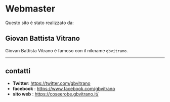 # Webmaster

Questo sito è stato realizzato da:

## Giovan Battista Vitrano

Giovan Battista Vitrano è famoso con il nikname `gbvitrano`.

---

## contatti

- **Twitter**: https://twitter.com/gbvitrano
- **facebook** : https://www.facebook.com/gbvitrano
- **sito web** : https://coseerobe.gbvitrano.it/